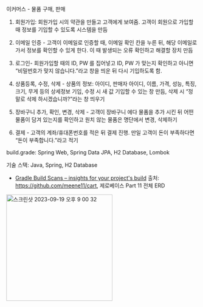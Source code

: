 이커머스 - 물품 구매, 판매

1. 회원가입: 회원가입 시의 약관을 만들고 고객에게 보여줌. 고객이 회원으로
가입할 때 정보를 기입할 수 있도록 시스템을 만듬

2. 이메일 인증 - 고객이 이메일로 인증할 때, 이메일 확인 칸을 누른 뒤, 해당 이메일로 가서 정보를
확인할 수 있게 한다. 이 때 발생되는 오류 확인하고 해결할 장치 만듬

3. 로그인- 회원가입할 때의 ID, PW 를 집어넣고 ID, PW 가 맞는지 확인하고 아니면
“비밀번호가 맞지 않습니다.”라고 창을 띄운 뒤 다시 기입하도록 함.

4. 상품등록, 수정, 삭제 - 상품의 정보: 아이디, 판매자 아이디, 이름, 가격, 성능,
특징, 크기, 무게 등의 상세정보 기입, 수정 시 새 값 기입할 수 있는 창 만듬,
삭제 시 “정말로 삭제 하시겠습니까?”라는 창 띄우기

5. 장바구니 추가, 확인, 변경, 삭제 - 고객이 장바구니 에다 물품을 추가 시킨 뒤
어떤 물품이 담겨 있는지를 확인하고 원치 않는 물품은 명단에서 변경, 삭제하기

6. 결제 - 고객의 계좌/휴대폰번호를 적은 뒤 결제 진행. 만일 고객이 돈이 부족하다면 “돈이 부족합니다.”라고 적기

build.grade: Spring Web, Spring Data JPA, H2 Database, Lombok
 
기술 스택: Java, Spring, H2 Database
* [Gradle Build Scans – insights for your project's build](https://scans.gradle.com#gradle)
출처: https://github.com/meene11/cart, 제로베이스 Part 11 전체
ERD




<img width="279" alt="스크린샷 2023-09-19 오후 9 00 32" src="https://github.com/mgcztech576/e-commerce/assets/127584002/f00d4740-0357-4b81-9766-6b0293ec18bf">

